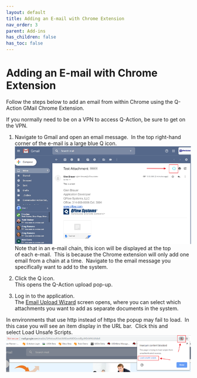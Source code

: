 ```yaml
---
layout: default
title: Adding an E-mail with Chrome Extension
nav_order: 3
parent: Add-ins
has_children: false
has_toc: false
---
```

# Adding an E-mail with Chrome Extension

Follow the steps below to add an email from within Chrome using the Q-Action GMail Chrome Extension.

If you normally need to be on a VPN to access Q-Action, be sure to get on the VPN.

1. Navigate to Gmail and open an email message.  In the top right-hand corner of the e-mail is a large blue Q icon.  
    ![](/assets/images/QActionIcon.png)  
    Note that in an e-mail chain, this icon will be displayed at the top of each e-mail.  This is because the Chrome extension will only add one email from a chain at a time.  Navigate to the email message you specifically want to add to the system.
2. Click the Q icon.  
    This opens the Q-Action upload pop-up.  
    
3. Log in to the application.  
    The [Email Upload Wizard](https://qaprod.qflow.com/QAction_help//Email_Upload_Wizard.htm) screen opens, where you can select which attachments you want to add as separate documents in the system.  
    

In environments that use http instead of https the popup may fail to load.  In this case you will see an item display in the URL bar.  Click this and select Load Unsafe Scripts.  
![](/assets/images/LoadUnsafeScripts.png)